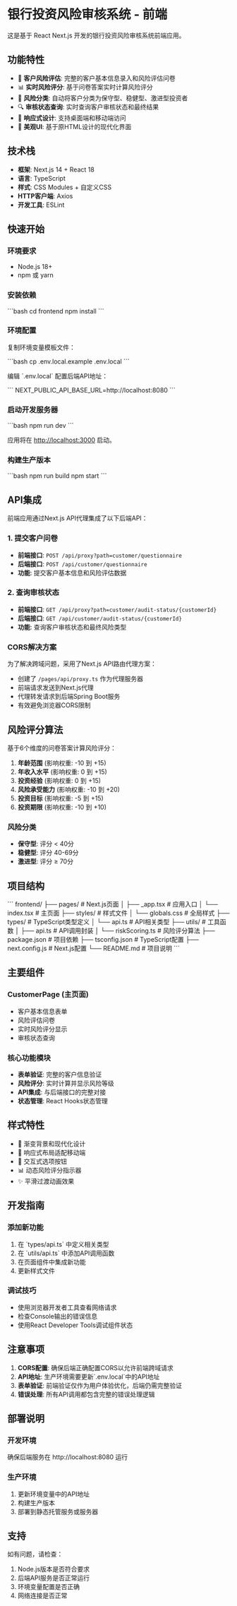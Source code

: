 # 银行投资风险审核系统 - 前端

这是基于 React Next.js 开发的银行投资风险审核系统前端应用。

## 功能特性

- 🏦 **客户风险评估**: 完整的客户基本信息录入和风险评估问卷
- 📊 **实时风险评分**: 基于问卷答案实时计算风险评分
- 🎯 **风险分类**: 自动将客户分类为保守型、稳健型、激进型投资者
- 🔍 **审核状态查询**: 实时查询客户审核状态和最终结果
- 📱 **响应式设计**: 支持桌面端和移动端访问
- 🎨 **美观UI**: 基于原HTML设计的现代化界面

## 技术栈

- **框架**: Next.js 14 + React 18
- **语言**: TypeScript
- **样式**: CSS Modules + 自定义CSS
- **HTTP客户端**: Axios
- **开发工具**: ESLint

## 快速开始

### 环境要求

- Node.js 18+ 
- npm 或 yarn

### 安装依赖

\`\`\`bash
cd frontend
npm install
\`\`\`

### 环境配置

复制环境变量模板文件：

\`\`\`bash
cp .env.local.example .env.local
\`\`\`

编辑 \`.env.local\` 配置后端API地址：

\`\`\`
NEXT_PUBLIC_API_BASE_URL=http://localhost:8080
\`\`\`

### 启动开发服务器

\`\`\`bash
npm run dev
\`\`\`

应用将在 [http://localhost:3000](http://localhost:3000) 启动。

### 构建生产版本

\`\`\`bash
npm run build
npm start
\`\`\`

## API集成

前端应用通过Next.js API代理集成了以下后端API：

### 1. 提交客户问卷
- **前端接口**: `POST /api/proxy?path=customer/questionnaire`
- **后端接口**: `POST /api/customer/questionnaire`
- **功能**: 提交客户基本信息和风险评估数据

### 2. 查询审核状态
- **前端接口**: `GET /api/proxy?path=customer/audit-status/{customerId}`
- **后端接口**: `GET /api/customer/audit-status/{customerId}`
- **功能**: 查询客户审核状态和最终风险类型

### CORS解决方案
为了解决跨域问题，采用了Next.js API路由代理方案：
- 创建了 `/pages/api/proxy.ts` 作为代理服务器
- 前端请求发送到Next.js代理
- 代理转发请求到后端Spring Boot服务
- 有效避免浏览器CORS限制

## 风险评分算法

基于6个维度的问卷答案计算风险评分：

1. **年龄范围** (影响权重: -10 到 +15)
2. **年收入水平** (影响权重: 0 到 +15)
3. **投资经验** (影响权重: 0 到 +15)
4. **风险承受能力** (影响权重: -10 到 +20)
5. **投资目标** (影响权重: -5 到 +15)
6. **投资期限** (影响权重: -10 到 +10)

### 风险分类

- **保守型**: 评分 < 40分
- **稳健型**: 评分 40-69分  
- **激进型**: 评分 ≥ 70分

## 项目结构

\`\`\`
frontend/
├── pages/              # Next.js页面
│   ├── _app.tsx        # 应用入口
│   └── index.tsx       # 主页面
├── styles/             # 样式文件
│   └── globals.css     # 全局样式
├── types/              # TypeScript类型定义
│   └── api.ts          # API相关类型
├── utils/              # 工具函数
│   ├── api.ts          # API调用封装
│   └── riskScoring.ts  # 风险评分算法
├── package.json        # 项目依赖
├── tsconfig.json       # TypeScript配置
├── next.config.js      # Next.js配置
└── README.md           # 项目说明
\`\`\`

## 主要组件

### CustomerPage (主页面)
- 客户基本信息表单
- 风险评估问卷
- 实时风险评分显示
- 审核状态查询

### 核心功能模块
- **表单验证**: 完整的客户信息验证
- **风险评分**: 实时计算并显示风险等级
- **API集成**: 与后端接口的完整对接
- **状态管理**: React Hooks状态管理

## 样式特性

- 🎨 渐变背景和现代化设计
- 📱 响应式布局适配移动端
- 🎯 交互式选项按钮
- 📊 动态风险评分指示器
- ✨ 平滑过渡动画效果

## 开发指南

### 添加新功能

1. 在 \`types/api.ts\` 中定义相关类型
2. 在 \`utils/api.ts\` 中添加API调用函数
3. 在页面组件中集成新功能
4. 更新样式文件

### 调试技巧

- 使用浏览器开发者工具查看网络请求
- 检查Console输出的错误信息
- 使用React Developer Tools调试组件状态

## 注意事项

1. **CORS配置**: 确保后端正确配置CORS以允许前端跨域请求
2. **API地址**: 生产环境需要更新\`.env.local\`中的API地址
3. **表单验证**: 前端验证仅作为用户体验优化，后端仍需完整验证
4. **错误处理**: 所有API调用都包含完整的错误处理逻辑

## 部署说明

### 开发环境
确保后端服务在 http://localhost:8080 运行

### 生产环境  
1. 更新环境变量中的API地址
2. 构建生产版本
3. 部署到静态托管服务或服务器

## 支持

如有问题，请检查：
1. Node.js版本是否符合要求
2. 后端API服务是否正常运行
3. 环境变量配置是否正确
4. 网络连接是否正常